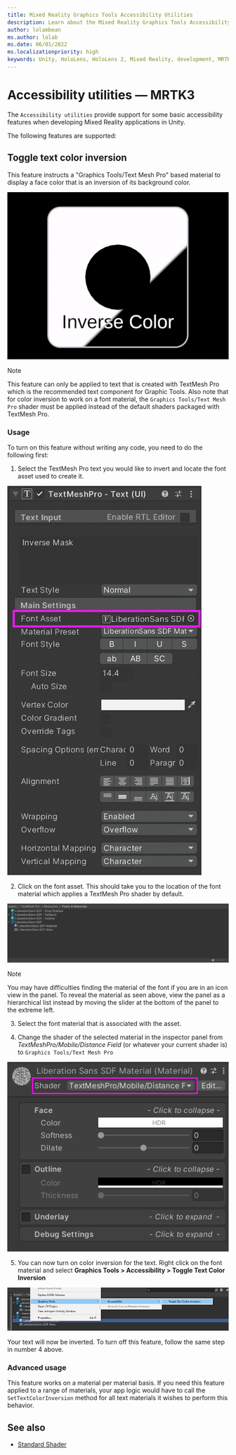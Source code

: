 ```yaml
---
title: Mixed Reality Graphics Tools Accessibility Utilities
description: Learn about the Mixed Reality Graphics Tools Accessibility Utilities for Unity.
author: lolambean
ms.author: lolab
ms.date: 06/01/2022
ms.localizationpriority: high
keywords: Unity, HoloLens, HoloLens 2, Mixed Reality, development, MRTK, Graphics Tools, MRGT, MR Graphics Tools, Standard Shader, Accessibility Utilities
---
```


# Accessibility utilities  &#8212; MRTK3

The `Accessibility utilities` provide support for some basic accessibility features when developing Mixed Reality applications in Unity.

The following features are supported:

## Toggle text color inversion

This feature instructs a "Graphics Tools/Text Mesh Pro" based material to display a face color that is an inversion of its background color.

![Text Color Inversion](images/AccessibilityUtilities/TextColorInversion.gif)

> [!NOTE]
> This feature can only be applied to text that is created with TextMesh Pro which is the recommended text component for Graphic Tools. Also note that for color inversion to work on a font material, the `Graphics Tools/Text Mesh Pro` shader must be applied instead of the default shaders packaged with TextMesh Pro.

### Usage
To turn on this feature without writing any code, you need to do the following first:

1. Select the TextMesh Pro text you would like to invert and locate the font asset used to create it.

![TextMesh Pro Font Asset](images/AccessibilityUtilities/FontAsset.png)

2. Click on the font asset. This should take you to the location of the font material which applies a TextMesh Pro shader by default.

![TextMesh Pro Font Material](images/AccessibilityUtilities/FontMaterial.png)

> [!NOTE]
> You may have difficulties finding the material of the font if you are in an icon view in the panel. To reveal the material as seen above, view the panel as a hierarchical list instead by moving the slider at the bottom of the panel to the extreme left.

3. Select the font material that is associated with the asset.

4. Change the shader of the selected material in the inspector panel from *TextMeshPro/Mobile/Distance Field* (or whatever your current shader is) to `Graphics Tools/Text Mesh Pro`

![Graphics Tools Shader](images/AccessibilityUtilities/GraphicsToolsShader.png)

5. You can now turn on color inversion for the text. Right click on the font material and select **Graphics Tools > Accessibility > Toggle Text Color Inversion**

![Color Text Inversion Menu](images/AccessibilityUtilities/TextColorInversionToggler.png)

Your text will now be inverted. To turn off this feature, follow the same step in number 4 above.

### Advanced usage
This feature works on a material per material basis. If you need this feature applied to a range of materials, your app logic would have to call the `SetTextColorInversion` method for all text materials it wishes to perform this behavior.

## See also

* [Standard Shader](standard-shader.md)

